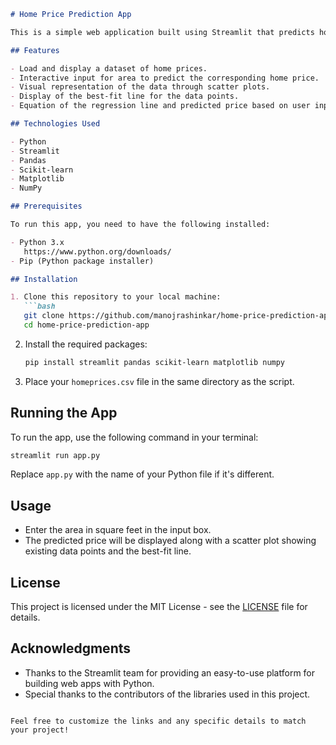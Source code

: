 
```markdown
# Home Price Prediction App

This is a simple web application built using Streamlit that predicts home prices based on the area in square feet. The application utilizes a linear regression model to analyze the relationship between area and price, providing a visual representation of the data along with prediction capabilities.

## Features

- Load and display a dataset of home prices.
- Interactive input for area to predict the corresponding home price.
- Visual representation of the data through scatter plots.
- Display of the best-fit line for the data points.
- Equation of the regression line and predicted price based on user input.

## Technologies Used

- Python
- Streamlit
- Pandas
- Scikit-learn
- Matplotlib
- NumPy

## Prerequisites

To run this app, you need to have the following installed:

- Python 3.x
   https://www.python.org/downloads/
- Pip (Python package installer)

## Installation

1. Clone this repository to your local machine:
   ```bash
   git clone https://github.com/manojrashinkar/home-price-prediction-app.git
   cd home-price-prediction-app
   ```

2. Install the required packages:
   ```bash
   pip install streamlit pandas scikit-learn matplotlib numpy
   ```

3. Place your `homeprices.csv` file in the same directory as the script.

## Running the App

To run the app, use the following command in your terminal:

```bash
streamlit run app.py
```

Replace `app.py` with the name of your Python file if it's different.

## Usage

- Enter the area in square feet in the input box.
- The predicted price will be displayed along with a scatter plot showing existing data points and the best-fit line.

## License

This project is licensed under the MIT License - see the [LICENSE](LICENSE) file for details.

## Acknowledgments

- Thanks to the Streamlit team for providing an easy-to-use platform for building web apps with Python.
- Special thanks to the contributors of the libraries used in this project.

```

Feel free to customize the links and any specific details to match your project!
